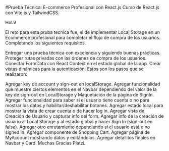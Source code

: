 #Prueba Técnica: E-commerce Profesional con React.js
Curso de React.js con Vite.js y TailwindCSS.

Hola!

El reto para esta pruba tecnica fue, el de implementar Local Storage en un Ecommerce profesional para completar el flujo de compra de los usuarios. Completando los siguientes requisitos.

Entregar una prueba técnica con excelencia y siguiendo buenas prácticas.
Proteger rutas privadas con las órdenes de compra de los usuarios.
Conectar FormData con React Context en el estado global de la app.
Crear vistas dinámicas para la autenticación.
Estos son los pasos que se realizaron:

Agregar key de account y sign-out en localStorage.
Agregar funcionalidad que muestre ciertos elementos en el Navbar dependiendo del valor de la key de sign-out en LocalStorage y Maquetación de la página de SignIn.
Agregar funcionalidad para saber si el usuario tiene cuenta o no para mostrar los datos y habilitar/deshabilitar botones.
Agregar estado local para mostrar la vista de crear cuenta o de hacer log in.
Agregar vista de Creación de Usuario y capturar info del form.
Agregar info de la creación de usuario al Local Storage y al estado global y hacer Sign In (sign-out en false).
Agregar otro enrutamiento dependiendo si el usuario está o no signed in.
Agregar componente de Shopping Cart.
Agregar página de MyAccount mostrando datos y editándolos.
Agregar detallitos finales en Navbar y Card.
Muchas Gracias Platzi.
